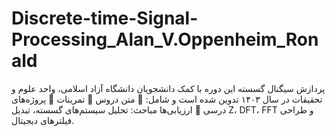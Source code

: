 # Discrete-time-Signal-Processing_Alan_V.Oppenheim_Ronald
پردازش سیگنال گسسته این دوره با کمک دانشجویان دانشگاه آزاد اسلامی، واحد علوم و تحقیقات در سال ۱۴۰۳ تدوین شده است و شامل: 📌 متن دروس 📌 تمرینات 📌 پروژه‌های درسی 📌 ارزیابی‌ها  مباحث: تحلیل سیستم‌های گسسته، تبدیل Z، DFT، FFT و طراحی فیلترهای دیجیتال.
